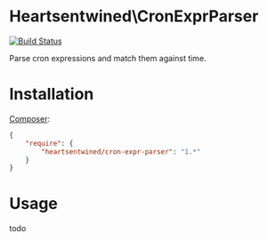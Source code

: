 # Heartsentwined\CronExprParser

[![Build Status](https://secure.travis-ci.org/heartsentwined/cron-expr-parser.png)](http://travis-ci.org/heartsentwined/cron-expr-parser)

Parse cron expressions and match them against time.

# Installation

[Composer](http://getcomposer.org/):

```json
{
    "require": {
        "heartsentwined/cron-expr-parser": "1.*"
    }
}
```

# Usage

todo
